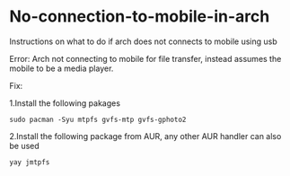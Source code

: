 # No-connection-to-mobile-in-arch
Instructions on what to do if arch does not connects to mobile using usb 

Error:  Arch not connecting to mobile for file transfer, instead assumes the mobile to be a media player.

Fix:

1.Install the following pakages 

```
sudo pacman -Syu mtpfs gvfs-mtp gvfs-gphoto2
```

2.Install the following package from AUR, any other AUR handler can also be used 

```
yay jmtpfs
```


 
